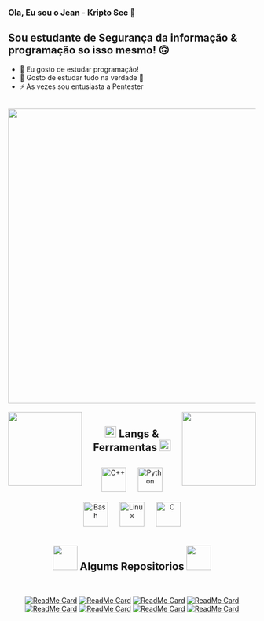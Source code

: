 ### Ola, Eu sou o Jean - Kripto Sec 👋
<!--<details>
  <summary>:zap: Github Stats</summary> -->

 <!-- <img align="left" alt="Jean Github Stats" src="https://github-readme-stats.codestackr.vercel.app/api?username=Kripto-Sec&show_icons=true&hide_border=true" />

<!-- </details> -->

## Sou estudante de Segurança da informação & programação so isso mesmo! 🙃

- 🔭 Eu gosto de estudar programação!
- 🌱 Gosto de estudar tudo na verdade 🤣
- ⚡  As vezes sou entusiasta a Pentester




</BR>

<!-- Biohacking Gif -->
<div align="center" width="50">
<img src="https://media.giphy.com/media/s1IJ0L8hZ4wms/giphy.gif" width="600"/>
</div>

<!-- Banana's Stats -->
</BR>

<div>
<img height="150" align="left" src="https://github-readme-stats.vercel.app/api?username=Kripto-Sec&show_icons=true&title_color=9400D3&icon_color=79ff97&text_color=9f9f9f&bg_color=151515" />

<img height="150" align="right" src="https://github-readme-stats.vercel.app/api/top-langs/?username=Kripto-Sec&layout=compact&title_color=fff&text_color=fff&bg_color=151515" />
</div>

<!-- Space Div -->
<div>


<!-- Skillz -->
<h2 align="center"><img src="https://emojis.slackmojis.com/emojis/images/1588263557/8818/computer-fire.gif?1588263557" width="23px"> Langs & Ferramentas <img src="https://emojis.slackmojis.com/emojis/images/1588263557/8818/computer-fire.gif?1588263557" width="23px"></h2>  
<div align="center">  
<img style="margin: 10px" src="https://profilinator.rishav.dev/skills-assets/cplusplus-original.svg" alt="C++" height="50" />  
<img style="margin: 10px" src="https://profilinator.rishav.dev/skills-assets/python-original.svg" alt="Python" height="50" />  
<img style="margin: 10px" src="https://profilinator.rishav.dev/skills-assets/gnu_bash-icon.svg" alt="Bash" height="50" />  
<img style="margin: 10px" src="https://profilinator.rishav.dev/skills-assets/linux-original.svg" alt="Linux" height="50" />  
<img style="margin: 10px" src="https://profilinator.rishav.dev/skills-assets/c-original.svg" alt="C" height="50" />  

</div>  


<!-- Repos -->
<div align="center" >
<h2 align="center"><img src="https://emojis.slackmojis.com/emojis/images/1598266360/10254/pepe_naruto.gif?1598266360" width="50px"> Algums Repositorios <img src="https://emojis.slackmojis.com/emojis/images/1598266360/10254/pepe_naruto.gif?1598266360" width="50px"></h2>  
</BR>

[![ReadMe Card](https://github-readme-stats.vercel.app/api/pin/?username=Kripto-Sec&repo=Cbackdoor&theme=gotham)](https://github.com/Kripto-Sec/Cbackdoor)
[![ReadMe Card](https://github-readme-stats.vercel.app/api/pin/?username=Kripto-Sec&repo=Brasil-Cameras-hack&theme=gotham)](https://github.com/Kripto-Sec/Brasil-Cameras-hack)
[![ReadMe Card](https://github-readme-stats.vercel.app/api/pin/?username=Kripto-Sec&repo=DeteccaoDeRosto&theme=gotham)](https://github.com/Kripto-Sec/DeteccaoDeRosto)
[![ReadMe Card](https://github-readme-stats.vercel.app/api/pin/?username=Kripto-Sec&repo=Cifra-de-Cesar&theme=gotham)](https://github.com/Kripto-Sec/Cifra-de-Cesar)
[![ReadMe Card](https://github-readme-stats.vercel.app/api/pin/?username=Kripto-Sec&repo=DosFTP&theme=gotham)](https://github.com/Kripto-Sec/DosFTP)
[![ReadMe Card](https://github-readme-stats.vercel.app/api/pin/?username=Kripto-Sec&repo=Snake-Game&theme=gotham)](https://github.com/Kripto-Sec/Snake-Game)
[![ReadMe Card](https://github-readme-stats.vercel.app/api/pin/?username=Kripto-Sec&repo=Brute-ForceGui&theme=gotham)](https://github.com/Kripto-Sec/Brute-ForceGui)
[![ReadMe Card](https://github-readme-stats.vercel.app/api/pin/?username=Kripto-Sec&repo=Admin_Painel_Finder&theme=gotham)](https://github.com/Kripto-Sec/Admin_Painel_Finder)

</div>
